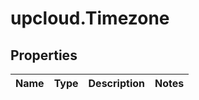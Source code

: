 # upcloud.Timezone

## Properties
Name | Type | Description | Notes
------------ | ------------- | ------------- | -------------


